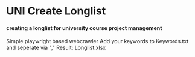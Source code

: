 # UNI Create Longlist
<h4>creating a longlist for university course project management</h4>
<a>Simple playwright based webcrawler</a>
<a>Add your keywords to Keywords.txt and seperate via ","</a>
<a>Result: Longlist.xlsx</a>
